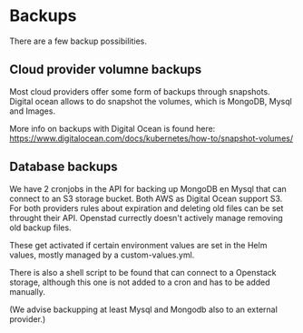 # Backups

There are a few backup possibilities. 



## Cloud provider volumne backups

Most cloud providers offer some form of backups through snapshots. Digital ocean allows to do snapshot the volumes, which is MongoDB, Mysql and Images. 

More info on backups with Digital Ocean is found here: https://www.digitalocean.com/docs/kubernetes/how-to/snapshot-volumes/



## Database backups

We have 2 cronjobs in the API for backing up MongoDB en Mysql that can connect to an S3 storage bucket. Both AWS as Digital Ocean support S3. For both providers rules about expiration and deleting old files can be set throught their API. Openstad currectly doesn't actively manage removing old backup files.

These get activated if certain environment values are set in the Helm values, mostly managed by a custom-values.yml.

There is also a shell script to be found that can connect to a Openstack storage, although this one is not added to a cron and has to be added manually.  

(We advise backupping at least Mysql and Mongodb also to an external provider.)













